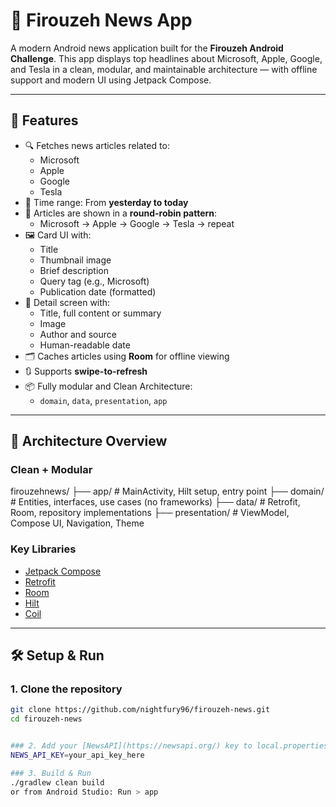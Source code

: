 # 📰 Firouzeh News App

A modern Android news application built for the **Firouzeh Android Challenge**. This app displays top headlines about Microsoft, Apple, Google, and Tesla in a clean, modular, and maintainable architecture — with offline support and modern UI using Jetpack Compose.

---

## 🚀 Features

- 🔍 Fetches news articles related to:
    - Microsoft
    - Apple
    - Google
    - Tesla
- 📅 Time range: From **yesterday to today**
- 🔄 Articles are shown in a **round-robin pattern**:
    - Microsoft → Apple → Google → Tesla → repeat
- 🖼️ Card UI with:
    - Title
    - Thumbnail image
    - Brief description
    - Query tag (e.g., Microsoft)
    - Publication date (formatted)
- 📖 Detail screen with:
    - Title, full content or summary
    - Image
    - Author and source
    - Human-readable date
- 🗂️ Caches articles using **Room** for offline viewing
- 🔃 Supports **swipe-to-refresh**
- 📦 Fully modular and Clean Architecture:
    - `domain`, `data`, `presentation`, `app`

---

## 🧱 Architecture Overview

### Clean + Modular
firouzehnews/
├── app/              # MainActivity, Hilt setup, entry point
├── domain/           # Entities, interfaces, use cases (no frameworks)
├── data/             # Retrofit, Room, repository implementations
├── presentation/     # ViewModel, Compose UI, Navigation, Theme

### Key Libraries

- [Jetpack Compose](https://developer.android.com/jetpack/compose)
- [Retrofit](https://square.github.io/retrofit/)
- [Room](https://developer.android.com/jetpack/androidx/releases/room)
- [Hilt](https://developer.android.com/training/dependency-injection/hilt-android)
- [Coil](https://coil-kt.github.io/coil/)

---

## 🛠️ Setup & Run

### 1. Clone the repository

```bash
git clone https://github.com/nightfury96/firouzeh-news.git
cd firouzeh-news


### 2. Add your [NewsAPI](https://newsapi.org/) key to local.properties
NEWS_API_KEY=your_api_key_here

### 3. Build & Run
./gradlew clean build
or from Android Studio: Run > app


